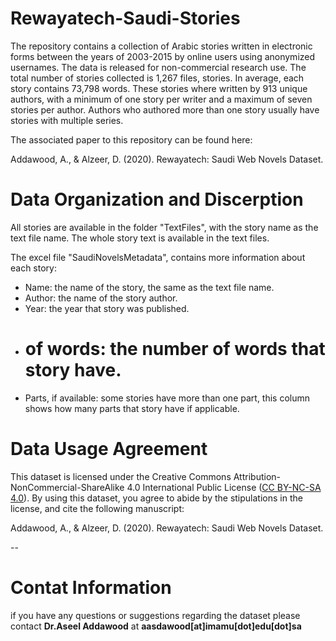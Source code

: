 # Rewayatech-Saudi-Stories


The repository contains a collection of Arabic stories written in electronic forms between the years of 2003-2015 by online users using anonymized usernames. The data is released for non-commercial research use. The total number of stories collected is 1,267 files, stories. In average, each story contains 73,798 words. These stories where written by 913 unique authors, with a minimum of one story per writer and a maximum of seven stories per author. Authors who authored more than one story usually have stories with multiple series. 

The associated paper to this repository can be found here: 

Addawood, A., & Alzeer, D. (2020). Rewayatech: Saudi Web Novels Dataset.


# Data Organization and Discerption

All stories are available in the folder "TextFiles", with the story name as the text file name. The whole story text is available in the text files.

The excel file "SaudiNovelsMetadata", contains more information about each story:

- Name: the name of the story, the same as the text file name.
- Author: the name of the story author.
- Year: the year that story was published.
- # of words: the number of words that story have.
- Parts, if available: some stories have more than one part, this column shows how many parts that story have if applicable. 



# Data Usage Agreement

This dataset is licensed under the Creative Commons Attribution-NonCommercial-ShareAlike 4.0 International Public License ([CC BY-NC-SA 4.0](https://creativecommons.org/licenses/by-nc-sa/4.0/)). By using this dataset, you agree to abide by the stipulations in the license, and cite the following manuscript:

Addawood, A., & Alzeer, D. (2020). Rewayatech: Saudi Web Novels Dataset.

--

# Contat Information

if you have any questions or suggestions regarding the dataset please contact **Dr.Aseel Addawood** at **aasdawood[at]imamu[dot]edu[dot]sa**
